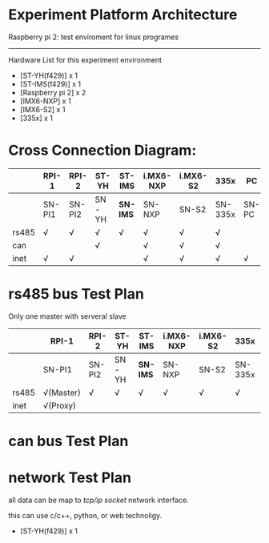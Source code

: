 Experiment Platform Architecture
===

Raspberry pi 2: test enviroment for linux programes


---
Hardware List for this experiment environment
* [ST-YH(f429)] x 1
* [ST-IMS(f429)] x 1
* [Raspberry pi 2] x 2
* [IMX6-NXP] x 1
* [IMX6-S2] x 1
* [335x] x 1

# Cross Connection Diagram:
||RPI-1|RPI-2|ST-YH|**ST-IMS**|i.MX6-NXP|i.MX6-S2|335x|PC|
|-|-|-|-|-|-|-|-|-|
||SN-PI1|SN-PI2|SN-YH|**SN-IMS**|SN-NXP|SN-S2|SN-335x|SN-PC|
|rs485|√|√|√|√|√|√|√||
|can|||√||√|√|√||
|inet|√|√|||√|√|√|√|√|

# rs485 bus Test Plan
Only one master with serveral slave 

||RPI-1|RPI-2|ST-YH|**ST-IMS**|i.MX6-NXP|i.MX6-S2|335x|PC|
|-|-|-|-|-|-|-|-|-|
||SN-PI1|SN-PI2|SN-YH|**SN-IMS**|SN-NXP|SN-S2|SN-335x|SN-PC|
|rs485|√(Master)|√|√|√|√|√|√||
|inet|√(Proxy)|||||||||

# can bus Test Plan

# network Test Plan
  all data can be map to *tcp/ip socket* network interface.
  
  this can use c/c++, python, or web technoligy.

* [ST-YH(f429)] x 1

